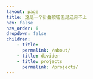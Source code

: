 ```yaml
---
layout: page
title: 这是一个折叠按钮但是还用不上
nav: false
nav_order: 6
dropdown: false
children: 
    - title: 
      permalink: /about/
    - title: divider
    - title: projects
      permalink: /projects/
---
```

